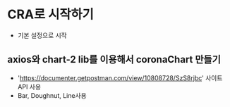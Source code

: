 # CRA로 시작하기 
- 기본 설정으로 시작

## axios와 chart-2 lib를 이용해서 coronaChart 만들기
- 'https://documenter.getpostman.com/view/10808728/SzS8rjbc' 사이트 API 사용
- Bar, Doughnut, Line사용


